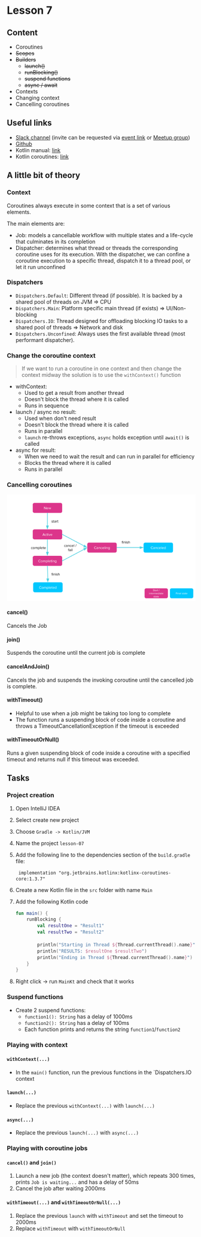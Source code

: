 # Lesson 7

## Content
- Coroutines
 - ~~Scopes~~
 - ~~Builders~~
     - ~~launch()~~
     - ~~runBlocking()~~
     - ~~suspend functions~~
     - ~~async / await~~
 - Contexts
 - Changing context
 - Cancelling coroutines

## Useful links
- [Slack channel](https://appport-academy.slack.com/) (invite can be requested via [event link](https://appport.cz/event/appport-academy/) or [Meetup group](https://www.meetup.com/Prague-Mobile-Development-Meetup/events/269765161/))
- [Github](https://github.com/Concur-Kotlin-Academy/academy2020)
- Kotlin manual: [link](https://kotlinlang.org/docs/reference/coroutines/coroutine-context-and-dispatchers.html)
- Kotlin coroutines: [link](https://github.com/Kotlin/kotlinx.coroutines)

## A little bit of theory
### Context
Coroutines always execute in some context that is a set of various elements.

The main elements are:

- Job: models a cancellable workflow with multiple states and a life-cycle that culminates in its completion
- Dispatcher: determines what thread or threads the corresponding coroutine uses for its execution. With the dispatcher, we can confine a coroutine execution to a specific thread, dispatch it to a thread pool, or let it run unconfined

### Dispatchers
- `Dispatchers.Default`: Different thread (if possible). It is backed by a shared pool of threads on JVM => CPU
- `Dispatchers.Main`: Platform specific main thread (if exists) => UI/Non-blocking
- `Dispatchers.IO`: Thread designed for offloading blocking IO tasks to a shared pool of threads => Network and disk
- `Dispatchers.Unconfined`: Always uses the first available thread (most performant dispatcher).

### Change the coroutine context
> If we want to run a coroutine in one context and then change the context midway the solution is to use the `withContext()` function

- withContext:
  - Used to get a result from another thread
  - Doesn't block the thread where it is called
  - Runs in sequence
- launch / async no result:
  - Used when don't need result
  - Doesn't block the thread where it is called
  - Runs in parallel
  - `launch` re-throws exceptions, `async` holds exception until `await()` is called
- async for result:
  - When we need to wait the result and can run in parallel for efficiency
  - Blocks the thread where it is called
  - Runs in parallel

### Cancelling coroutines
![Job](images/job_lifecycle.png)

#### cancel()
Cancels the Job

#### join()
Suspends the coroutine until the current job is complete

#### cancelAndJoin()
Cancels the job and suspends the invoking coroutine until the cancelled job is complete.

#### withTimeout()
- Helpful to use when a job might be taking too long to complete
- The function runs a suspending block of code inside a coroutine and throws a TimeoutCancellationException if the timeout is exceeded

#### withTimeoutOrNull()
Runs a given suspending block of code inside a coroutine with a specified timeout and returns null if this timeout was exceeded.

## Tasks
### Project creation
1. Open IntelliJ IDEA
2. Select create new project
3. Choose `Gradle -> Kotlin/JVM`
4. Name the project `lesson-07`
5. Add the following line to the dependencies section of the `build.gradle` file:

        implementation "org.jetbrains.kotlinx:kotlinx-coroutines-core:1.3.7"
6. Create a new Kotlin file in the `src` folder with name `Main`
7. Add the following Kotlin code

    ```kotlin
    fun main() {
        runBlocking {
            val resultOne = "Result1"
            val resultTwo = "Result2"
            
            println("Starting in Thread ${Thread.currentThread().name}")
            println("RESULTS: $resultOne $resultTwo")
            println("Ending in Thread ${Thread.currentThread().name}")
        }
    }
    ```
8. Right click -> run `MainKt` and check that it works

### Suspend functions
- Create 2 suspend functions:
  - `function1(): String` has a delay of 1000ms
  - `function2(): String` has a delay of 100ms
  - Each function prints and returns the string `function1`/`function2`

### Playing with context
#### `withContext(...)`
- In the `main()` function, run the previous functions in the `Dispatchers.IO context

#### `launch(...)`
- Replace the previous `withContext(...)` with `launch(...)`

#### `async(...)`
- Replace the previous `launch(...)` with `async(...)`

### Playing with coroutine jobs
#### `cancel()` and `join()`
1. Launch a new job (the context doesn't matter), which repeats 300 times, prints `Job is waiting...` and has a delay of 50ms
2. Cancel the job after waiting 2000ms

#### `withTimeout(...)` and `withTimeoutOrNull(...)`
1. Replace the previous `launch` with `withTimeout` and set the timeout to 2000ms
2. Replace `withTimeout` with `withTimeoutOrNull`
